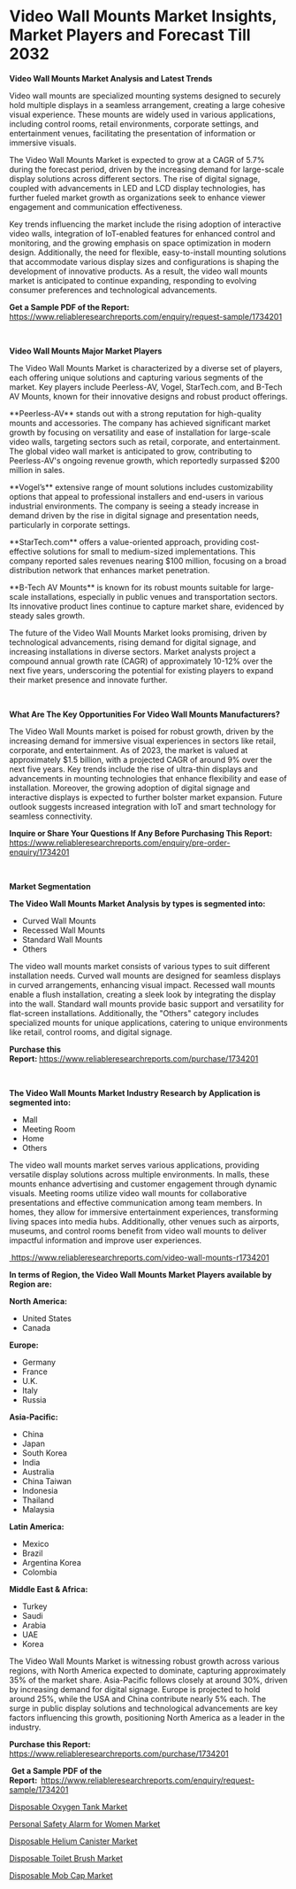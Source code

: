 <p><h1>Video Wall Mounts Market Insights, Market Players and Forecast Till 2032</h1></p><p><strong>Video Wall Mounts Market Analysis and Latest Trends</strong></p>
<p><p>Video wall mounts are specialized mounting systems designed to securely hold multiple displays in a seamless arrangement, creating a large cohesive visual experience. These mounts are widely used in various applications, including control rooms, retail environments, corporate settings, and entertainment venues, facilitating the presentation of information or immersive visuals.</p><p>The Video Wall Mounts Market is expected to grow at a CAGR of 5.7% during the forecast period, driven by the increasing demand for large-scale display solutions across different sectors. The rise of digital signage, coupled with advancements in LED and LCD display technologies, has further fueled market growth as organizations seek to enhance viewer engagement and communication effectiveness.</p><p>Key trends influencing the market include the rising adoption of interactive video walls, integration of IoT-enabled features for enhanced control and monitoring, and the growing emphasis on space optimization in modern design. Additionally, the need for flexible, easy-to-install mounting solutions that accommodate various display sizes and configurations is shaping the development of innovative products. As a result, the video wall mounts market is anticipated to continue expanding, responding to evolving consumer preferences and technological advancements.</p></p>
<p><strong>Get a Sample PDF of the Report:&nbsp;</strong> <a href="https://www.reliableresearchreports.com/enquiry/request-sample/1734201?utm_campaign=34&utm_medium=2&utm_source=Github&utm_content=ia&utm_term=08022025&utm_id=video-wall-mounts">https://www.reliableresearchreports.com/enquiry/request-sample/1734201</a></p>
<p>&nbsp;</p>
<p><strong>Video Wall Mounts Major Market Players</strong></p>
<p><p>The Video Wall Mounts Market is characterized by a diverse set of players, each offering unique solutions and capturing various segments of the market. Key players include Peerless-AV, Vogel, StarTech.com, and B-Tech AV Mounts, known for their innovative designs and robust product offerings.</p><p>**Peerless-AV** stands out with a strong reputation for high-quality mounts and accessories. The company has achieved significant market growth by focusing on versatility and ease of installation for large-scale video walls, targeting sectors such as retail, corporate, and entertainment. The global video wall market is anticipated to grow, contributing to Peerless-AV's ongoing revenue growth, which reportedly surpassed $200 million in sales.</p><p>**Vogel’s** extensive range of mount solutions includes customizability options that appeal to professional installers and end-users in various industrial environments. The company is seeing a steady increase in demand driven by the rise in digital signage and presentation needs, particularly in corporate settings.</p><p>**StarTech.com** offers a value-oriented approach, providing cost-effective solutions for small to medium-sized implementations. This company reported sales revenues nearing $100 million, focusing on a broad distribution network that enhances market penetration.</p><p>**B-Tech AV Mounts** is known for its robust mounts suitable for large-scale installations, especially in public venues and transportation sectors. Its innovative product lines continue to capture market share, evidenced by steady sales growth.</p><p>The future of the Video Wall Mounts Market looks promising, driven by technological advancements, rising demand for digital signage, and increasing installations in diverse sectors. Market analysts project a compound annual growth rate (CAGR) of approximately 10-12% over the next five years, underscoring the potential for existing players to expand their market presence and innovate further.</p></p>
<p>&nbsp;</p>
<p><strong>What Are The Key Opportunities For Video Wall Mounts Manufacturers?</strong></p>
<p><p>The Video Wall Mounts market is poised for robust growth, driven by the increasing demand for immersive visual experiences in sectors like retail, corporate, and entertainment. As of 2023, the market is valued at approximately $1.5 billion, with a projected CAGR of around 9% over the next five years. Key trends include the rise of ultra-thin displays and advancements in mounting technologies that enhance flexibility and ease of installation. Moreover, the growing adoption of digital signage and interactive displays is expected to further bolster market expansion. Future outlook suggests increased integration with IoT and smart technology for seamless connectivity.</p></p>
<p><strong>Inquire or Share Your Questions If Any Before Purchasing This Report:</strong> <a href="https://www.reliableresearchreports.com/enquiry/pre-order-enquiry/1734201?utm_campaign=34&utm_medium=2&utm_source=Github&utm_content=ia&utm_term=08022025&utm_id=video-wall-mounts">https://www.reliableresearchreports.com/enquiry/pre-order-enquiry/1734201</a></p>
<p>&nbsp;</p>
<p><strong>Market Segmentation</strong></p>
<p><strong>The Video Wall Mounts Market Analysis by types is segmented into:</strong></p>
<p><ul><li>Curved Wall Mounts</li><li>Recessed Wall Mounts</li><li>Standard Wall Mounts</li><li>Others</li></ul></p>
<p><p>The video wall mounts market consists of various types to suit different installation needs. Curved wall mounts are designed for seamless displays in curved arrangements, enhancing visual impact. Recessed wall mounts enable a flush installation, creating a sleek look by integrating the display into the wall. Standard wall mounts provide basic support and versatility for flat-screen installations. Additionally, the "Others" category includes specialized mounts for unique applications, catering to unique environments like retail, control rooms, and digital signage.</p></p>
<p><strong>Purchase this Report:&nbsp;</strong><a href="https://www.reliableresearchreports.com/purchase/1734201?utm_campaign=34&utm_medium=2&utm_source=Github&utm_content=ia&utm_term=08022025&utm_id=video-wall-mounts">https://www.reliableresearchreports.com/purchase/1734201</a></p>
<p>&nbsp;</p>
<p><strong>The Video Wall Mounts Market Industry Research by Application is segmented into:</strong></p>
<p><ul><li>Mall</li><li>Meeting Room</li><li>Home</li><li>Others</li></ul></p>
<p><p>The video wall mounts market serves various applications, providing versatile display solutions across multiple environments. In malls, these mounts enhance advertising and customer engagement through dynamic visuals. Meeting rooms utilize video wall mounts for collaborative presentations and effective communication among team members. In homes, they allow for immersive entertainment experiences, transforming living spaces into media hubs. Additionally, other venues such as airports, museums, and control rooms benefit from video wall mounts to deliver impactful information and improve user experiences.</p></p>
<p><a href="https://www.reliableresearchreports.com/video-wall-mounts-r1734201?utm_campaign=34&utm_medium=2&utm_source=Github&utm_content=ia&utm_term=08022025&utm_id=video-wall-mounts">&nbsp;https://www.reliableresearchreports.com/video-wall-mounts-r1734201</a></p>
<p><strong>In terms of Region, the Video Wall Mounts Market Players available by Region are:</strong></p>
<p>
    <p> <strong> North America: </strong>
        <ul>
            <li>United States</li>
            <li>Canada</li>
        </ul>
        </p> 
    <p> <strong> Europe: </strong>
        <ul>
            <li>Germany</li>
            <li>France</li>
            <li>U.K.</li>
            <li>Italy</li>
            <li>Russia</li>
        </ul>
        </p> 
    <p> <strong> Asia-Pacific: </strong>
        <ul>
            <li>China</li>
            <li>Japan</li>
            <li>South Korea</li>
            <li>India</li>
            <li>Australia</li>
            <li>China Taiwan</li>
            <li>Indonesia</li>
            <li>Thailand</li>
            <li>Malaysia</li>
        </ul>
        </p> 
    <p> <strong> Latin America: </strong>
        <ul>
            <li>Mexico</li>
            <li>Brazil</li>
            <li>Argentina Korea</li>
            <li>Colombia</li>
        </ul>
        </p> 
    <p> <strong> Middle East & Africa: </strong>
        <ul>
            <li>Turkey</li>
            <li>Saudi</li>
            <li>Arabia</li>
            <li>UAE</li>
            <li>Korea</li>
        </ul>
    </p>
    </p>
<p><p>The Video Wall Mounts Market is witnessing robust growth across various regions, with North America expected to dominate, capturing approximately 35% of the market share. Asia-Pacific follows closely at around 30%, driven by increasing demand for digital signage. Europe is projected to hold around 25%, while the USA and China contribute nearly 5% each. The surge in public display solutions and technological advancements are key factors influencing this growth, positioning North America as a leader in the industry.</p></p>
<p><strong>Purchase this Report: </strong><a href="https://www.reliableresearchreports.com/purchase/1734201?utm_campaign=34&utm_medium=2&utm_source=Github&utm_content=ia&utm_term=08022025&utm_id=video-wall-mounts">https://www.reliableresearchreports.com/purchase/1734201</a></p>
<p>&nbsp;<strong>Get a Sample PDF of the Report:&nbsp;&nbsp;</strong><a href="https://www.reliableresearchreports.com/enquiry/request-sample/1734201?utm_campaign=34&utm_medium=2&utm_source=Github&utm_content=ia&utm_term=08022025&utm_id=video-wall-mounts">https://www.reliableresearchreports.com/enquiry/request-sample/1734201</a></p>
<p><strong></strong></p>
<p><p><a href="https://github.com/sandoyjonet/Market-Research-Report-List-1/blob/main/disposable-oxygen-tank-market.md?utm_campaign=34&utm_medium=2&utm_source=Github&utm_content=ia&utm_term=08022025&utm_id=video-wall-mounts">Disposable Oxygen Tank Market</a></p><p><a href="https://github.com/itayjedhe/Market-Research-Report-List-1/blob/main/personal-safety-alarm-for-women-market.md?utm_campaign=34&utm_medium=2&utm_source=Github&utm_content=ia&utm_term=08022025&utm_id=video-wall-mounts">Personal Safety Alarm for Women Market</a></p><p><a href="https://github.com/voetzeszuh/Market-Research-Report-List-1/blob/main/disposable-helium-canister-market.md?utm_campaign=34&utm_medium=2&utm_source=Github&utm_content=ia&utm_term=08022025&utm_id=video-wall-mounts">Disposable Helium Canister Market</a></p><p><a href="https://github.com/lobatjoeit/Market-Research-Report-List-1/blob/main/disposable-toilet-brush-market.md?utm_campaign=34&utm_medium=2&utm_source=Github&utm_content=ia&utm_term=08022025&utm_id=video-wall-mounts">Disposable Toilet Brush Market</a></p><p><a href="https://github.com/celpabembes/Market-Research-Report-List-1/blob/main/disposable-mob-cap-market.md?utm_campaign=34&utm_medium=2&utm_source=Github&utm_content=ia&utm_term=08022025&utm_id=video-wall-mounts">Disposable Mob Cap Market</a></p></p>
